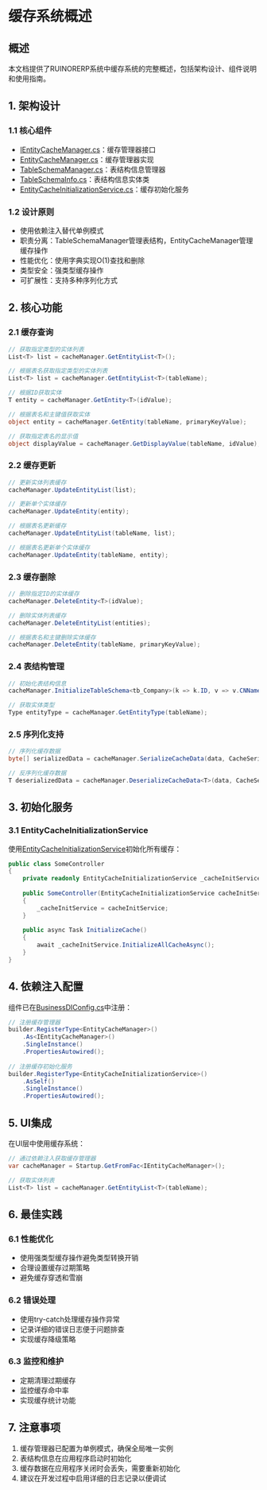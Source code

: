 # 缓存系统概述

## 概述

本文档提供了RUINORERP系统中缓存系统的完整概述，包括架构设计、组件说明和使用指南。

## 1. 架构设计

### 1.1 核心组件
- [IEntityCacheManager.cs](file:///E:/CodeRepository/SynologyDrive/RUINORERP/RUINORERP.Business/CommService/IEntityCacheManager.cs)：缓存管理器接口
- [EntityCacheManager.cs](file:///E:/CodeRepository/SynologyDrive/RUINORERP/RUINORERP.Business/CommService/EntityCacheManager.cs)：缓存管理器实现
- [TableSchemaManager.cs](file:///E:/CodeRepository/SynologyDrive/RUINORERP/RUINORERP.Business/CommService/TableSchemaManager.cs)：表结构信息管理器
- [TableSchemaInfo.cs](file:///E:/CodeRepository/SynologyDrive/RUINORERP/RUINORERP.Business/CommService/TableSchemaInfo.cs)：表结构信息实体类
- [EntityCacheInitializationService.cs](file:///E:/CodeRepository/SynologyDrive/RUINORERP/RUINORERP.Business/CommService/EntityCacheInitializationService.cs)：缓存初始化服务

### 1.2 设计原则
- 使用依赖注入替代单例模式
- 职责分离：TableSchemaManager管理表结构，EntityCacheManager管理缓存操作
- 性能优化：使用字典实现O(1)查找和删除
- 类型安全：强类型缓存操作
- 可扩展性：支持多种序列化方式

## 2. 核心功能

### 2.1 缓存查询
```csharp
// 获取指定类型的实体列表
List<T> list = cacheManager.GetEntityList<T>();

// 根据表名获取指定类型的实体列表
List<T> list = cacheManager.GetEntityList<T>(tableName);

// 根据ID获取实体
T entity = cacheManager.GetEntity<T>(idValue);

// 根据表名和主键值获取实体
object entity = cacheManager.GetEntity(tableName, primaryKeyValue);

// 获取指定表名的显示值
object displayValue = cacheManager.GetDisplayValue(tableName, idValue);
```

### 2.2 缓存更新
```csharp
// 更新实体列表缓存
cacheManager.UpdateEntityList(list);

// 更新单个实体缓存
cacheManager.UpdateEntity(entity);

// 根据表名更新缓存
cacheManager.UpdateEntityList(tableName, list);

// 根据表名更新单个实体缓存
cacheManager.UpdateEntity(tableName, entity);
```

### 2.3 缓存删除
```csharp
// 删除指定ID的实体缓存
cacheManager.DeleteEntity<T>(idValue);

// 删除实体列表缓存
cacheManager.DeleteEntityList(entities);

// 根据表名和主键删除实体缓存
cacheManager.DeleteEntity(tableName, primaryKeyValue);
```

### 2.4 表结构管理
```csharp
// 初始化表结构信息
cacheManager.InitializeTableSchema<tb_Company>(k => k.ID, v => v.CNName);

// 获取实体类型
Type entityType = cacheManager.GetEntityType(tableName);
```

### 2.5 序列化支持
```csharp
// 序列化缓存数据
byte[] serializedData = cacheManager.SerializeCacheData(data, CacheSerializationHelper.SerializationType.Json);

// 反序列化缓存数据
T deserializedData = cacheManager.DeserializeCacheData<T>(data, CacheSerializationHelper.SerializationType.Json);
```

## 3. 初始化服务

### 3.1 EntityCacheInitializationService
使用[EntityCacheInitializationService](file:///E:/CodeRepository/SynologyDrive/RUINORERP/RUINORERP.Business/CommService/EntityCacheInitializationService.cs)初始化所有缓存：

```csharp
public class SomeController
{
    private readonly EntityCacheInitializationService _cacheInitService;
    
    public SomeController(EntityCacheInitializationService cacheInitService)
    {
        _cacheInitService = cacheInitService;
    }
    
    public async Task InitializeCache()
    {
        await _cacheInitService.InitializeAllCacheAsync();
    }
}
```

## 4. 依赖注入配置

组件已在[BusinessDIConfig.cs](file:///E:/CodeRepository/SynologyDrive/RUINORERP/RUINORERP.Business/DI/BusinessDIConfig.cs)中注册：

```csharp
// 注册缓存管理器
builder.RegisterType<EntityCacheManager>()
    .As<IEntityCacheManager>()
    .SingleInstance()
    .PropertiesAutowired();
    
// 注册缓存初始化服务
builder.RegisterType<EntityCacheInitializationService>()
    .AsSelf()
    .SingleInstance()
    .PropertiesAutowired();
```

## 5. UI集成

在UI层中使用缓存系统：

```csharp
// 通过依赖注入获取缓存管理器
var cacheManager = Startup.GetFromFac<IEntityCacheManager>();

// 获取实体列表
List<T> list = cacheManager.GetEntityList<T>(tableName);
```

## 6. 最佳实践

### 6.1 性能优化
- 使用强类型缓存操作避免类型转换开销
- 合理设置缓存过期策略
- 避免缓存穿透和雪崩

### 6.2 错误处理
- 使用try-catch处理缓存操作异常
- 记录详细的错误日志便于问题排查
- 实现缓存降级策略

### 6.3 监控和维护
- 定期清理过期缓存
- 监控缓存命中率
- 实现缓存统计功能

## 7. 注意事项

1. 缓存管理器已配置为单例模式，确保全局唯一实例
2. 表结构信息在应用程序启动时初始化
3. 缓存数据在应用程序关闭时会丢失，需要重新初始化
4. 建议在开发过程中启用详细的日志记录以便调试